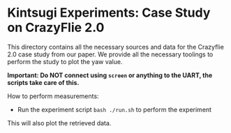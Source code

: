 # Kintsugi Experiments: Case Study on CrazyFlie 2.0


This directory contains all the necessary sources and data for the Crazyflie 2.0 case study from our paper. We provide all the necessary toolings to perform the study to plot the yaw value.

**Important: Do NOT connect using `screen` or anything to the UART, the scripts take care of this.**

How to perform measurements:
- Run the experiment script `bash ./run.sh` to perform the experiment

This will also plot the retrieved data.

